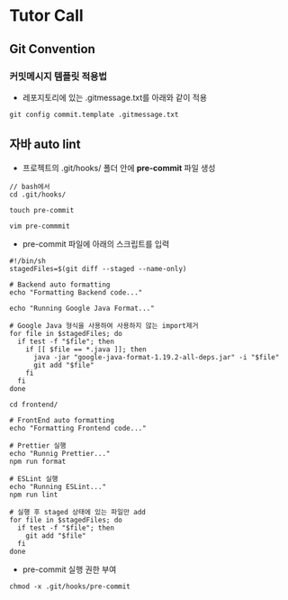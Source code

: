 # Tutor Call

## Git Convention
### 커밋메시지 템플릿 적용법

* 레포지토리에 있는 .gitmessage.txt를 아래와 같이 적용
```
git config commit.template .gitmessage.txt
```
## 자바 auto lint
* 프로젝트의 .git/hooks/ 폴더 안에 **pre-commit** 파일 생성
```
// bash에서
cd .git/hooks/

touch pre-commit

vim pre-commmit
```

* pre-commit 파일에 아래의 스크립트를 입력
```
#!/bin/sh
stagedFiles=$(git diff --staged --name-only)

# Backend auto formatting
echo "Formatting Backend code..."

echo "Running Google Java Format..."

# Google Java 형식을 사용하여 사용하지 않는 import제거
for file in $stagedFiles; do
  if test -f "$file"; then
    if [[ $file == *.java ]]; then
      java -jar "google-java-format-1.19.2-all-deps.jar" -i "$file"
      git add "$file"
    fi
  fi
done

cd frontend/

# FrontEnd auto formatting
echo "Formatting Frontend code..."

# Prettier 실행
echo "Runnig Prettier..."
npm run format

# ESLint 실행
echo "Running ESLint..."
npm run lint

# 실행 후 staged 상태에 있는 파일만 add
for file in $stagedFiles; do
  if test -f "$file"; then
    git add "$file"
  fi
done
```

* pre-commit 실행 권한 부여
```
chmod -x .git/hooks/pre-commit
```
